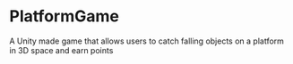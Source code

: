 # PlatformGame
A Unity made game that allows users to catch falling objects on a platform in 3D space and earn points
